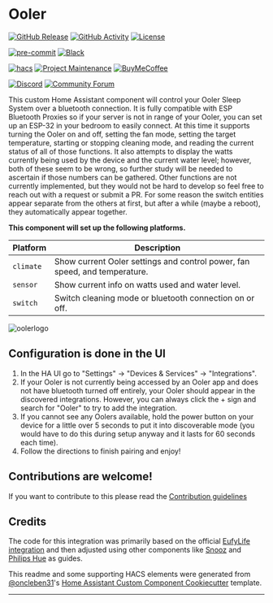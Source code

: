 # Ooler

[![GitHub Release][releases-shield]][releases]
[![GitHub Activity][commits-shield]][commits]
[![License][license-shield]](LICENSE)

[![pre-commit][pre-commit-shield]][pre-commit]
[![Black][black-shield]][black]

[![hacs][hacsbadge]][hacs]
[![Project Maintenance][maintenance-shield]][user_profile]
[![BuyMeCoffee][buymecoffeebadge]][buymecoffee]

[![Discord][discord-shield]][discord]
[![Community Forum][forum-shield]][forum]

This custom Home Assistant component will control your Ooler Sleep System over a bluetooth connection. It is fully compatible with ESP Bluetooth Proxies so if your server is not in range of your Ooler, you can set up an ESP-32 in your bedroom to easily connect. At this time it supports turning the Ooler on and off, setting the fan mode, setting the target temperature, starting or stopping cleaning mode, and reading the current status of all of those functions. It also attempts to display the watts currently being used by the device and the current water level; however, both of these seem to be wrong, so further study will be needed to ascertain if those numbers can be gathered. Other functions are not currently implemented, but they would not be hard to develop so feel free to reach out with a request or submit a PR. For some reason the switch entities appear separate from the others at first, but after a while (maybe a reboot), they automatically appear together.

**This component will set up the following platforms.**

| Platform  | Description                                                                |
| --------- | -------------------------------------------------------------------------- |
| `climate` | Show current Ooler settings and control power, fan speed, and temperature. |
| `sensor`  | Show current info on watts used and water level.                           |
| `switch`  | Switch cleaning mode or bluetooth connection on or off.                    |

![oolerlogo][oolerlogo]

## Configuration is done in the UI

1. In the HA UI go to "Settings" -> "Devices & Services" -> "Integrations".
2. If your Ooler is not currently being accessed by an Ooler app and does not have bluetooth turned off entirely, your Ooler should appear in the discovered integrations. However, you can always click the + sign and search for "Ooler" to try to add the integration.
3. If you cannot see any Oolers available, hold the power button on your device for a little over 5 seconds to put it into discoverable mode (you would have to do this during setup anyway and it lasts for 60 seconds each time).
4. Follow the directions to finish pairing and enjoy!
<!---->

## Contributions are welcome!

If you want to contribute to this please read the [Contribution guidelines](CONTRIBUTING.md)

## Credits

The code for this integration was primarily based on the official [EufyLife integration](https://www.home-assistant.io/integrations/eufylife_ble/) and then adjusted using other components like [Snooz](https://www.home-assistant.io/integrations/snooz/) and [Philips Hue](https://www.home-assistant.io/integrations/hue/) as guides.

This readme and some supporting HACS elements were generated from [@oncleben31](https://github.com/oncleben31)'s [Home Assistant Custom Component Cookiecutter](https://github.com/oncleben31/cookiecutter-homeassistant-custom-component) template.

---

[integration_blueprint]: https://github.com/custom-components/integration_blueprint
[black]: https://github.com/psf/black
[black-shield]: https://img.shields.io/badge/code%20style-black-000000.svg?style=for-the-badge
[buymecoffee]: https://www.buymeacoffee.com/PostLogical
[buymecoffeebadge]: https://img.shields.io/badge/buy%20me%20a%20coffee-donate-yellow.svg?style=for-the-badge
[commits-shield]: https://img.shields.io/github/commit-activity/y/PostLogical/ooler.svg?style=for-the-badge
[commits]: https://github.com/PostLogical/ooler/commits/main
[hacs]: https://hacs.xyz
[hacsbadge]: https://img.shields.io/badge/HACS-Custom-orange.svg?style=for-the-badge
[discord]: https://discord.gg/Qa5fW2R
[discord-shield]: https://img.shields.io/discord/330944238910963714.svg?style=for-the-badge
[oolerlogo]: oolerlogo@2x.png
[forum-shield]: https://img.shields.io/badge/community-forum-brightgreen.svg?style=for-the-badge
[forum]: https://community.home-assistant.io/
[license-shield]: https://img.shields.io/github/license/PostLogical/ooler.svg?style=for-the-badge
[maintenance-shield]: https://img.shields.io/badge/maintainer-%40PostLogical-blue.svg?style=for-the-badge
[pre-commit]: https://github.com/pre-commit/pre-commit
[pre-commit-shield]: https://img.shields.io/badge/pre--commit-enabled-brightgreen?style=for-the-badge
[releases-shield]: https://img.shields.io/github/release/PostLogical/ooler.svg?style=for-the-badge
[releases]: https://github.com/PostLogical/ooler/releases
[user_profile]: https://github.com/PostLogical
